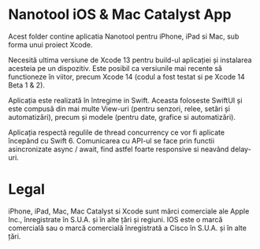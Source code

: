 # Nanotool iOS & Mac Catalyst App
Acest folder contine aplicatia Nanotool pentru iPhone, iPad si Mac, sub forma unui proiect Xcode. 

Necesită ultima versiune de Xcode 13 pentru build-ul aplicației și instalarea acesteia pe un dispozitiv. Este posibil ca versiunile mai recente să functioneze în viitor, precum Xcode 14 (codul a fost testat si pe Xcode 14 Beta 1 & 2).

Aplicația este realizată în întregime in Swift. Aceasta foloseste SwiftUI și este compusă din mai multe View-uri (pentru senzori, relee, setări și
automatizări), precum și modele (pentru date, grafice si automatizări).

Aplicația respectă regulile de thread concurrency ce vor fi aplicate începând cu Swift 6. Comunicarea cu API-ul se face prin functii asincronizate async / await, find astfel foarte responsive si neavând delay-uri.

# Legal
iPhone, iPad, Mac, Mac Catalyst si Xcode sunt mărci comerciale ale Apple Inc., înregistrate în S.U.A. și în alte țări și regiuni.
IOS este o marcă comercială sau o marcă comercială înregistrată a Cisco în S.U.A. și în alte țări.
